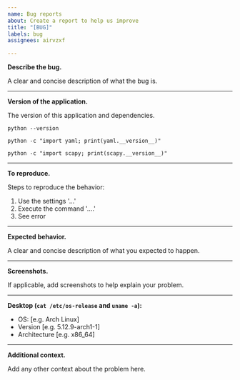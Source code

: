 ```yaml
---
name: Bug reports
about: Create a report to help us improve
title: "[BUG]"
labels: bug
assignees: airvzxf

---
```


**Describe the bug.**

A clear and concise description of what the bug is.

---

**Version of the application.**

The version of this application and dependencies.

`python --version`

`python -c "import yaml; print(yaml.__version__)"`

`python -c "import scapy; print(scapy.__version__)"`

---

**To reproduce.**

Steps to reproduce the behavior:

1. Use the settings '...'
2. Execute the command '....'
3. See error

---

**Expected behavior.**

A clear and concise description of what you expected to happen.

---

**Screenshots.**

If applicable, add screenshots to help explain your problem.

---

**Desktop (`cat /etc/os-release` and `uname -a`):**

- OS: [e.g. Arch Linux]
- Version [e.g. 5.12.9-arch1-1]
- Architecture [e.g. x86_64]

---

**Additional context.**

Add any other context about the problem here.
